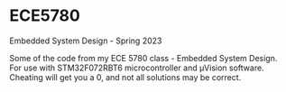 # ECE5780
Embedded System Design - Spring 2023   

Some of the code from my ECE 5780 class - Embedded System Design.  
For use with STM32F072RBT6 microcontroller and µVision software.    
Cheating will get you a 0, and not all solutions may be correct.
